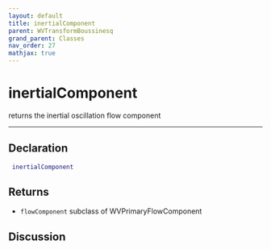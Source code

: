 ```yaml
---
layout: default
title: inertialComponent
parent: WVTransformBoussinesq
grand_parent: Classes
nav_order: 27
mathjax: true
---
```


#  inertialComponent

returns the inertial oscillation flow component


---

## Declaration
```matlab
 inertialComponent
```
## Returns
+ `flowComponent`  subclass of WVPrimaryFlowComponent

## Discussion

        
